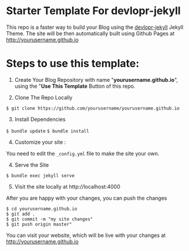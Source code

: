 # Starter Template For devlopr-jekyll

This repo is a faster way to build your Blog using the [devlopr-jekyll](https://devlopr.netlify.com) Jekyll Theme. The site will be then automatically built using Github Pages at http://yourusername.github.io

# Steps to use this template: 

1. Create Your Blog Repository with name "**yourusername.github.io**", using the "**Use This Template** Button of this repo.

2. Clone The Repo Locally 

`$ git clone https://github.com/yourusername/yourusername.github.io`

3. Install Dependencies

`$ bundle update`
`$ bundle install`

4. Customize your site :

You need to edit the `_config.yml` file to make the site your own.  

4. Serve the Site 

`$ bundle exec jekyll serve`

5. Visit the site locally at http://localhost:4000

After you are happy with your changes, you can push the changes

```
$ cd yourusername.github.io
$ git add .
$ git commit -m "my site changes"
$ git push origin master"
```
You can visit your website, which will be live with your changes at http://yourusername.github.io




